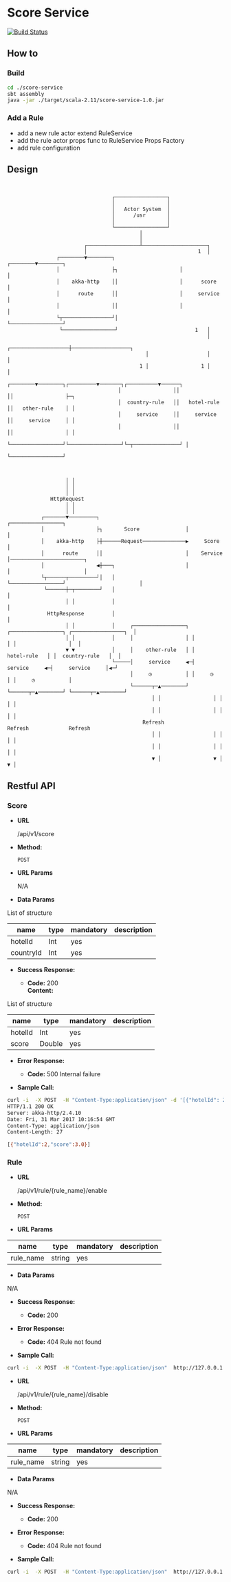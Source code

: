 # Score Service

[![Build Status](https://travis-ci.org/reinno/score-service.svg?branch=master)](https://travis-ci.org/reinno/score-service)


## How to
### Build
```bash
cd ./score-service
sbt assembly
java -jar ./target/scala-2.11/score-service-1.0.jar
```

### Add a Rule
- add a new rule actor extend RuleService
- add the rule actor props func to RuleService Props Factory
- add rule configuration


## Design
```
                                                                                                     
                                                                                                      
                                  ┌─────────────────┐                                                 
                                  │                 │                                                 
                                  │   Actor System  │                                                 
                                  │      /usr       │                                                 
                                  │                 │                                                 
                                  └─────────────────┘                                                 
                                           │                                                          
                                           │                                                          
                         ┌─────────────────┴─────────────────────┐                                    
                         │                                    1  │                                    
                ┌────────▼────────┐                     ┌────────▼────────┐                           
                │                 ├┐                    │                 │                           
                │    akka-http    ││                    │      score      │                           
                │      route      ││                    │     service     │                           
                │                 ││                    │                 │                           
                └┬────────────────┘│                    └─────────────────┘                           
                 └─────────────────┘                         1   │                                    
                                                                 │                                    
                                             ┌───────────────────┼───────────────────┐                
                                             │                   │                   │                
                                           1 │                 1 │                   │                
                                    ┌────────▼────────┐┌─────────▼───────┐┌──────────▼──────┐         
                                    │                 ││                 ││                 ├─┐       
                                    │  country-rule   ││   hotel-rule    ││   other-rule    │ │       
                                    │     service     ││     service     ││     service     │ │       
                                    │                 ││                 ││                 │ │       
                                    └─────────────────┘└─────────────────┘└─┬───────────────┘ │       
                                                                            └─────────────────┘       
                                                                                                      
                                                                                                      
                                                                                                      
                   │ │                                                                                
                   │ │                                                                                
                   │ │                                                                                
              HttpRequest                                                                             
                   │ │                                                                                
                   │ │                                                                                
           ┌───────▼─────────┐                            ┌─────────────────┐                         
           │                 ├┐       Score               │                 │                         
           │    akka-http    ├┼──────Request──────────────▶     Score       │                         
           │      route      ││                           │    Service      │────────────────────────┐
           │                 ◀┼───┐                       │                 │                        │
           └┬──────┬─────────┘│   │                       └─────────────────┘                        │
            └──────┼─┬────────┘   │                                                                  │
                   │ │            │                                                                  │
             HttpResponse         │                                                                  │
                   │ │            │     ┌─────────────────┐ ┌─────────────────┐ ┌─────────────────┐  │
                   │ │            │     │                 │ │                 │ │                 │  │
                   ▼ ▼            │     │    other-rule   │ │    hotel-rule   │ │  country-rule   │  │
                                  └─────│     service     ◀─┤     service     ◀─┤     service     │◀─┘
                                        │     ◷           │ │     ◷           │ │     ◷           │   
                                        └──────┬─▲────────┘ └──────┬─▲────────┘ └──────┬─▲────────┘   
                                               │ │                 │ │                 │ │            
                                               │ │                 │ │                 │ │            
                                            Refresh             Refresh             Refresh           
                                               │ │                 │ │                 │ │            
                                               │ │                 │ │                 │ │            
                                               ▼ │                 ▼ │                 ▼ │            
```

## Restful API
  
### Score

* **URL**

  /api/v1/score

* **Method:**
  
  `POST`
  
*  **URL Params**

   N/A

* **Data Params**

List of structure

|name     |type  |mandatory|description
|---------|------|---------|-----------
|hotelId  |Int   |yes      |
|countryId|Int   |yes      |

* **Success Response:**

  * **Code:** 200 <br />
    **Content:** 
    
List of structure

|name     |type  |mandatory|description
|---------|------|---------|-----------
|hotelId  |Int   |yes      |
|score    |Double|yes      |
 
* **Error Response:**

  * **Code:** 500 Internal failure <br />

  
* **Sample Call:**

```bash
curl -i  -X POST  -H "Content-Type:application/json" -d '[{"hotelId": 2, "countryId": 2}]' http://127.0.0.1:8002/api/v1/score
HTTP/1.1 200 OK
Server: akka-http/2.4.10
Date: Fri, 31 Mar 2017 10:16:54 GMT
Content-Type: application/json
Content-Length: 27

[{"hotelId":2,"score":3.0}]
```

### Rule

* **URL**

  /api/v1/rule/{rule_name}/enable

* **Method:**
  
  `POST`
  
*  **URL Params**

|name     |type  |mandatory|description
|---------|------|---------|-----------
|rule_name|string|yes      |

* **Data Params**

N/A

* **Success Response:**

  * **Code:** 200 <br />
 
* **Error Response:**

  * **Code:** 404 Rule not found <br />

  
* **Sample Call:**

```bash
curl -i  -X POST  -H "Content-Type:application/json"  http://127.0.0.1:8002/api/v1/rule/special-hotel/enable
```


* **URL**

  /api/v1/rule/{rule_name}/disable

* **Method:**
  
  `POST`
  
*  **URL Params**

|name     |type  |mandatory|description
|---------|------|---------|-----------
|rule_name|string|yes      |

* **Data Params**

N/A

* **Success Response:**

  * **Code:** 200 <br />
 
* **Error Response:**

  * **Code:** 404 Rule not found <br />

  
* **Sample Call:**

```bash
curl -i  -X POST  -H "Content-Type:application/json"  http://127.0.0.1:8002/api/v1/rule/special-hotel/disable
```

